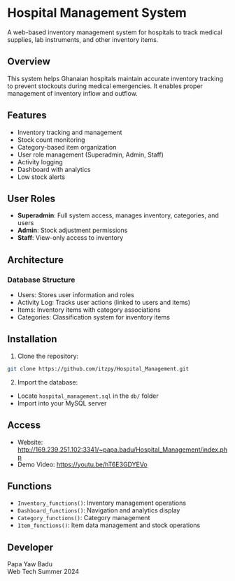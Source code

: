 # Hospital Management System

A web-based inventory management system for hospitals to track medical supplies, lab instruments, and other inventory items.

## Overview

This system helps Ghanaian hospitals maintain accurate inventory tracking to prevent stockouts during medical emergencies. It enables proper management of inventory inflow and outflow.

## Features

- Inventory tracking and management
- Stock count monitoring
- Category-based item organization
- User role management (Superadmin, Admin, Staff)
- Activity logging
- Dashboard with analytics
- Low stock alerts

## User Roles

- **Superadmin**: Full system access, manages inventory, categories, and users
- **Admin**: Stock adjustment permissions
- **Staff**: View-only access to inventory

## Architecture

### Database Structure
- Users: Stores user information and roles
- Activity Log: Tracks user actions (linked to users and items)
- Items: Inventory items with category associations
- Categories: Classification system for inventory items

## Installation

1. Clone the repository:
```bash
git clone https://github.com/itzpy/Hospital_Management.git
```

2. Import the database:
- Locate `hospital_management.sql` in the `db/` folder
- Import into your MySQL server

## Access

- Website: http://169.239.251.102:3341/~papa.badu/Hospital_Management/index.php
- Demo Video: https://youtu.be/hT6E3GDYEVo

## Functions

- `Inventory_functions()`: Inventory management operations
- `Dashboard_functions()`: Navigation and analytics display
- `Category_functions()`: Category management
- `Item_functions()`: Item data management and stock operations

## Developer

Papa Yaw Badu  
Web Tech Summer 2024
